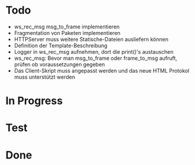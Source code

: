 # Todo
* ws_rec_msg msg_to_frame implementieren
* Fragmentation von Paketen implementieren
* HTTPServer muss weitere Statische-Dateien ausliefern können
* Definition der Template-Beschreibung
* Logger in ws_rec_msg aufnehmen, dort die print()'s austauschen
* ws_rec_msg: Bevor man msg_to_frame oder frame_to_msg aufruft, prüfen ob voraussetzungen gegeben
* Das Client-Skript muss angepasst werden und das neue HTML Protokol muss unterstützt werden


# In Progress

# Test

# Done
